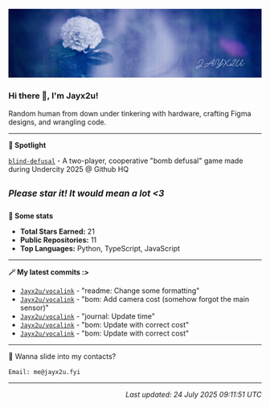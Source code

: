 [![Github Banner](https://github.com/Jayx2u/jayx2u/blob/main/jayx2u-github-banner.png?raw=true)](https://jayx2u.carrd.co)

### Hi there 👋, I'm Jayx2u!

Random human from down under tinkering with hardware, crafting Figma designs, and wrangling code.

---

**💫 Spotlight**

[`blind-defusal`](https://github.com/Jayx2u/blind-defusal) - A two-player, cooperative "bomb defusal" game made during Undercity 2025 @ Github HQ

<sup>*Please star it! It would mean a lot <3*</sup>
---

**📡 Some stats**
- **Total Stars Earned:** 21
- **Public Repositories:** 11
- **Top Languages:** Python, TypeScript, JavaScript

---

**🪄 My latest commits :>**
- [`Jayx2u/vocalink`](https://github.com/Jayx2u/vocalink) - "readme: Change some formatting"
- [`Jayx2u/vocalink`](https://github.com/Jayx2u/vocalink) - "bom: Add camera cost (somehow forgot the main sensor)"
- [`Jayx2u/vocalink`](https://github.com/Jayx2u/vocalink) - "journal: Update time"
- [`Jayx2u/vocalink`](https://github.com/Jayx2u/vocalink) - "bom: Update with correct cost"
- [`Jayx2u/vocalink`](https://github.com/Jayx2u/vocalink) - "bom: Update with correct cost"

---

📮 Wanna slide into my contacts?
```text
Email: me@jayx2u.fyi
```

---

<p align="right">
  <em>Last updated: 24 July 2025 09:11:51 UTC</em>
</p>